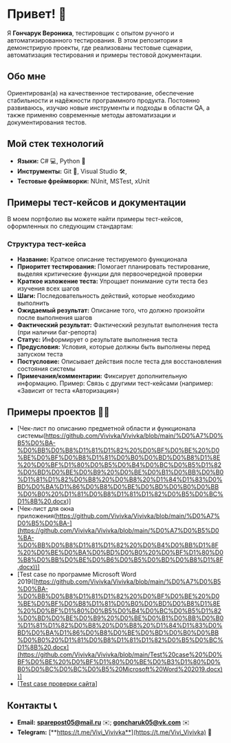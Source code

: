 # Привет! 👋

Я **Гончарук Вероника**, тестировщик с опытом ручного и автоматизированного тестирования. В этом репозитории я демонстрирую проекты, где реализованы тестовые сценарии, автоматизация тестирования и примеры тестовой документации.

## Обо мне

Ориентирован(а) на качественное тестирование, обеспечение стабильности и надёжности программного продукта. Постоянно развиваюсь, изучаю новые инструменты и подходы в области QA, а также применяю современные методы автоматизации и документирования тестов.

## Мой стек технологий

- **Языки:** C# 💻, Python 🐍
- **Инструменты:** Git 🔀, Visual Studio 🛠️, 
- **Тестовые фреймворки:** NUnit, MSTest, xUnit

## Примеры тест-кейсов и документации

В моем портфолио вы можете найти примеры тест-кейсов, оформленных по следующим стандартам:

### Структура тест-кейса

- **Название:** Краткое описание тестируемого функционала
- **Приоритет тестирования:** Помогает планировать тестирование, выделяя критические функции для первоочередной проверки
- **Краткое изложение теста:** Упрощает понимание сути теста без изучения всех шагов
- **Шаги:** Последовательность действий, которые необходимо выполнить
- **Ожидаемый результат:** Описание того, что должно произойти после выполнения шагов
- **Фактический результат:** Фактический результат выполнения теста (при наличии баг-репорта)
- **Статус:** Информирует о результате выполнения теста
- **Предусловия:** Условия, которые должны быть выполнены перед запуском теста
- **Постусловие:** Описывает действия после теста для восстановления состояния системы
- **Примечания/комментарии:** Фиксирует дополнительную информацию. Пример: Связь с другими тест-кейсами (например: «Зависит от теста «Авторизация»)


## Примеры проектов 👨‍💻

- [Чек-лист по описанию предметной области и функционала системы(https://github.com/Vivivka/Vivivka/blob/main/%D0%A7%D0%B5%D0%BA-%D0%BB%D0%B8%D1%81%D1%82%20%D0%BF%D0%BE%20%D0%BE%D0%BF%D0%B8%D1%81%D0%B0%D0%BD%D0%B8%D1%8E%20%D0%BF%D1%80%D0%B5%D0%B4%D0%BC%D0%B5%D1%82%D0%BD%D0%BE%D0%B9%20%D0%BE%D0%B1%D0%BB%D0%B0%D1%81%D1%82%D0%B8%20%D0%B8%20%D1%84%D1%83%D0%BD%D0%BA%D1%86%D0%B8%D0%BE%D0%BD%D0%B0%D0%BB%D0%B0%20%D1%81%D0%B8%D1%81%D1%82%D0%B5%D0%BC%D1%8B%20.docx)]
- [Чек-лист для окна приложения(https://github.com/Vivivka/Vivivka/blob/main/%D0%A7%D0%B5%D0%BA-](https://github.com/Vivivka/Vivivka/blob/main/%D0%A7%D0%B5%D0%BA-%D0%BB%D0%B8%D1%81%D1%82%20%D0%B4%D0%BB%D1%8F%20%D0%BE%D0%BA%D0%BD%D0%B0%20%D0%BF%D1%80%D0%B8%D0%BB%D0%BE%D0%B6%D0%B5%D0%BD%D0%B8%D1%8F.docx))]
- [Test case по программе Microsoft Word 2019([https://github.com/Vivivka/Vivivka/blob/main/%D0%A7%D0%B5%D0%BA-%D0%BB%D0%B8%D1%81%D1%82%20%D0%BF%D0%BE%20%D0%BE%D0%BF%D0%B8%D1%81%D0%B0%D0%BD%D0%B8%D1%8E%20%D0%BF%D1%80%D0%B5%D0%B4%D0%BC%D0%B5%D1%82%D0%BD%D0%BE%D0%B9%20%D0%BE%D0%B1%D0%BB%D0%B0%D1%81%D1%82%D0%B8%20%D0%B8%20%D1%84%D1%83%D0%BD%D0%BA%D1%86%D0%B8%D0%BE%D0%BD%D0%B0%D0%BB%D0%B0%20%D1%81%D0%B8%D1%81%D1%82%D0%B5%D0%BC%D1%8B%20.docx](https://github.com/Vivivka/Vivivka/blob/main/Test%20case%20%D0%BF%D0%BE%20%D0%BF%D1%80%D0%BE%D0%B3%D1%80%D0%B0%D0%BC%D0%BC%D0%B5%20Microsoft%20Word%202019.docx))]
- [[Test case проверки сайта]([https://github.com/Vivivka/Vivivka/blob/main/%D0%A7%D0%B5%D0%BA-%D0%BB%D0%B8%D1%81%D1%82%20%D0%BF%D0%BE%20%D0%BE%D0%BF%D0%B8%D1%81%D0%B0%D0%BD%D0%B8%D1%8E%20%D0%BF%D1%80%D0%B5%D0%B4%D0%BC%D0%B5%D1%82%D0%BD%D0%BE%D0%B9%20%D0%BE%D0%B1%D0%BB%D0%B0%D1%81%D1%82%D0%B8%20%D0%B8%20%D1%84%D1%83%D0%BD%D0%BA%D1%86%D0%B8%D0%BE%D0%BD%D0%B0%D0%BB%D0%B0%20%D1%81%D0%B8%D1%81%D1%82%D0%B5%D0%BC%D1%8B%20.docx](https://github.com/Vivivka/Vivivka/blob/main/Test%20case%20%D0%BF%D1%80%D0%BE%D0%B2%D0%B5%D1%80%D0%BA%D0%B8%20%D1%81%D0%B0%D0%B9%D1%82%D0%B0.docx))]

## Контакты 📞

- **Email:** [**sparepost05@mail.ru**](mailto:sparepost05@mail.ru) ✉️; [**goncharuk05@vk.com**](mailto:goncharuk05@vk.com) ✉️
- **Telegram:** [**https://t.me/Vivi_Vivivka**](https://t.me/Vivi_Vivivka) 💬
